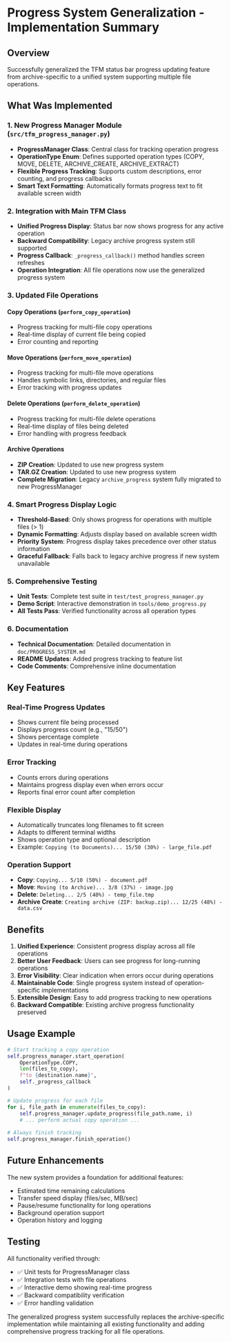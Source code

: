 # Progress System Generalization - Implementation Summary

## Overview

Successfully generalized the TFM status bar progress updating feature from archive-specific to a unified system supporting multiple file operations.

## What Was Implemented

### 1. New Progress Manager Module (`src/tfm_progress_manager.py`)

- **ProgressManager Class**: Central class for tracking operation progress
- **OperationType Enum**: Defines supported operation types (COPY, MOVE, DELETE, ARCHIVE_CREATE, ARCHIVE_EXTRACT)
- **Flexible Progress Tracking**: Supports custom descriptions, error counting, and progress callbacks
- **Smart Text Formatting**: Automatically formats progress text to fit available screen width

### 2. Integration with Main TFM Class

- **Unified Progress Display**: Status bar now shows progress for any active operation
- **Backward Compatibility**: Legacy archive progress system still supported
- **Progress Callback**: `_progress_callback()` method handles screen refreshes
- **Operation Integration**: All file operations now use the generalized progress system

### 3. Updated File Operations

#### Copy Operations (`perform_copy_operation`)
- Progress tracking for multi-file copy operations
- Real-time display of current file being copied
- Error counting and reporting

#### Move Operations (`perform_move_operation`)
- Progress tracking for multi-file move operations
- Handles symbolic links, directories, and regular files
- Error tracking with progress updates

#### Delete Operations (`perform_delete_operation`)
- Progress tracking for multi-file delete operations
- Real-time display of files being deleted
- Error handling with progress feedback

#### Archive Operations
- **ZIP Creation**: Updated to use new progress system
- **TAR.GZ Creation**: Updated to use new progress system
- **Complete Migration**: Legacy `archive_progress` system fully migrated to new ProgressManager

### 4. Smart Progress Display Logic

- **Threshold-Based**: Only shows progress for operations with multiple files (> 1)
- **Dynamic Formatting**: Adjusts display based on available screen width
- **Priority System**: Progress display takes precedence over other status information
- **Graceful Fallback**: Falls back to legacy archive progress if new system unavailable

### 5. Comprehensive Testing

- **Unit Tests**: Complete test suite in `test/test_progress_manager.py`
- **Demo Script**: Interactive demonstration in `tools/demo_progress.py`
- **All Tests Pass**: Verified functionality across all operation types

### 6. Documentation

- **Technical Documentation**: Detailed documentation in `doc/PROGRESS_SYSTEM.md`
- **README Updates**: Added progress tracking to feature list
- **Code Comments**: Comprehensive inline documentation

## Key Features

### Real-Time Progress Updates
- Shows current file being processed
- Displays progress count (e.g., "15/50")
- Shows percentage complete
- Updates in real-time during operations

### Error Tracking
- Counts errors during operations
- Maintains progress display even when errors occur
- Reports final error count after completion

### Flexible Display
- Automatically truncates long filenames to fit screen
- Adapts to different terminal widths
- Shows operation type and optional description
- Example: `Copying (to Documents)... 15/50 (30%) - large_file.pdf`

### Operation Support
- **Copy**: `Copying... 5/10 (50%) - document.pdf`
- **Move**: `Moving (to Archive)... 3/8 (37%) - image.jpg`
- **Delete**: `Deleting... 2/5 (40%) - temp_file.tmp`
- **Archive Create**: `Creating archive (ZIP: backup.zip)... 12/25 (48%) - data.csv`

## Benefits

1. **Unified Experience**: Consistent progress display across all file operations
2. **Better User Feedback**: Users can see progress for long-running operations
3. **Error Visibility**: Clear indication when errors occur during operations
4. **Maintainable Code**: Single progress system instead of operation-specific implementations
5. **Extensible Design**: Easy to add progress tracking to new operations
6. **Backward Compatible**: Existing archive progress functionality preserved

## Usage Example

```python
# Start tracking a copy operation
self.progress_manager.start_operation(
    OperationType.COPY, 
    len(files_to_copy), 
    f"to {destination.name}",
    self._progress_callback
)

# Update progress for each file
for i, file_path in enumerate(files_to_copy):
    self.progress_manager.update_progress(file_path.name, i)
    # ... perform actual copy operation ...
    
# Always finish tracking
self.progress_manager.finish_operation()
```

## Future Enhancements

The new system provides a foundation for additional features:
- Estimated time remaining calculations
- Transfer speed display (files/sec, MB/sec)
- Pause/resume functionality for long operations
- Background operation support
- Operation history and logging

## Testing

All functionality verified through:
- ✅ Unit tests for ProgressManager class
- ✅ Integration tests with file operations
- ✅ Interactive demo showing real-time progress
- ✅ Backward compatibility verification
- ✅ Error handling validation

The generalized progress system successfully replaces the archive-specific implementation while maintaining all existing functionality and adding comprehensive progress tracking for all file operations.